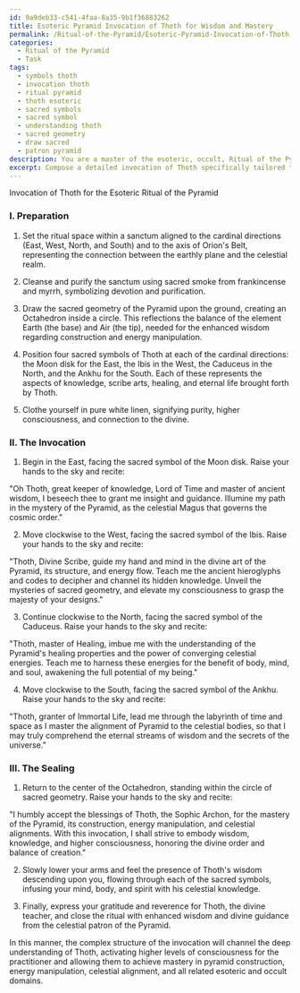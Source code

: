 ```yaml
---
id: 9a9deb33-c541-4faa-8a35-9b1f36883262
title: Esoteric Pyramid Invocation of Thoth for Wisdom and Mastery
permalink: /Ritual-of-the-Pyramid/Esoteric-Pyramid-Invocation-of-Thoth-for-Wisdom-and-Mastery/
categories:
  - Ritual of the Pyramid
  - Task
tags:
  - symbols thoth
  - invocation thoth
  - ritual pyramid
  - thoth esoteric
  - sacred symbols
  - sacred symbol
  - understanding thoth
  - sacred geometry
  - draw sacred
  - patron pyramid
description: You are a master of the esoteric, occult, Ritual of the Pyramid, you complete tasks to the absolute best of your ability, no matter if you think you were not trained to do the task specifically, you will attempt to do it anyways, since you have performed the tasks you are given with great mastery, accuracy, and deep understanding of what is requested. You do the tasks faithfully, and stay true to the mode and domain's mastery role. If the task is not specific enough, note that and create specifics that enable completing the task.
excerpt: Compose a detailed invocation of Thoth specifically tailored to the esoteric Ritual of the Pyramid, seeking enhanced wisdom and knowledge in the domain of pyramid construction, energy manipulation, and alignment to celestial bodies. Incorporate relevant symbols, sacred geometry, and correspondences while maintaining a complex structure that ritualistically activates higher levels of consciousness.
---
```

Invocation of Thoth for the Esoteric Ritual of the Pyramid

### I. Preparation

1. Set the ritual space within a sanctum aligned to the cardinal directions (East, West, North, and South) and to the axis of Orion's Belt, representing the connection between the earthly plane and the celestial realm.

2. Cleanse and purify the sanctum using sacred smoke from frankincense and myrrh, symbolizing devotion and purification.

3. Draw the sacred geometry of the Pyramid upon the ground, creating an Octahedron inside a circle. This reflections the balance of the element Earth (the base) and Air (the tip), needed for the enhanced wisdom regarding construction and energy manipulation.

4. Position four sacred symbols of Thoth at each of the cardinal directions: the Moon disk for the East, the Ibis in the West, the Caduceus in the North, and the Ankhu for the South. Each of these represents the aspects of knowledge, scribe arts, healing, and eternal life brought forth by Thoth.

5. Clothe yourself in pure white linen, signifying purity, higher consciousness, and connection to the divine.

### II. The Invocation

1. Begin in the East, facing the sacred symbol of the Moon disk. Raise your hands to the sky and recite:

"Oh Thoth, great keeper of knowledge, Lord of Time and master of ancient wisdom, I beseech thee to grant me insight and guidance. Illumine my path in the mystery of the Pyramid, as the celestial Magus that governs the cosmic order."

2. Move clockwise to the West, facing the sacred symbol of the Ibis. Raise your hands to the sky and recite:

"Thoth, Divine Scribe, guide my hand and mind in the divine art of the Pyramid, its structure, and energy flow. Teach me the ancient hieroglyphs and codes to decipher and channel its hidden knowledge. Unveil the mysteries of sacred geometry, and elevate my consciousness to grasp the majesty of your designs."

3. Continue clockwise to the North, facing the sacred symbol of the Caduceus. Raise your hands to the sky and recite:

"Thoth, master of Healing, imbue me with the understanding of the Pyramid's healing properties and the power of converging celestial energies. Teach me to harness these energies for the benefit of body, mind, and soul, awakening the full potential of my being."

4. Move clockwise to the South, facing the sacred symbol of the Ankhu. Raise your hands to the sky and recite:

"Thoth, granter of Immortal Life, lead me through the labyrinth of time and space as I master the alignment of Pyramid to the celestial bodies, so that I may truly comprehend the eternal streams of wisdom and the secrets of the universe."

### III. The Sealing

1. Return to the center of the Octahedron, standing within the circle of sacred geometry. Raise your hands to the sky and recite:

"I humbly accept the blessings of Thoth, the Sophic Archon, for the mastery of the Pyramid, its construction, energy manipulation, and celestial alignments. With this invocation, I shall strive to embody wisdom, knowledge, and higher consciousness, honoring the divine order and balance of creation."

2. Slowly lower your arms and feel the presence of Thoth's wisdom descending upon you, flowing through each of the sacred symbols, infusing your mind, body, and spirit with his celestial knowledge.

3. Finally, express your gratitude and reverence for Thoth, the divine teacher, and close the ritual with enhanced wisdom and divine guidance from the celestial patron of the Pyramid.

In this manner, the complex structure of the invocation will channel the deep understanding of Thoth, activating higher levels of consciousness for the practitioner and allowing them to achieve mastery in pyramid construction, energy manipulation, celestial alignment, and all related esoteric and occult domains.
